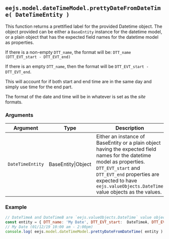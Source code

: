## `eejs.model.dateTimeModel.prettyDateFromDateTime( DateTimeEntity )`

This function returns a prettified label for the provided Datetime object.  The object provided can be either a `BaseEntity` instance for the datetime model, or a plain object that has the expected field names for the datetime model as properties.

If there is a non-empty `DTT_name`, the format will be: `DTT_name (DTT_EVT_start - DTT_EVT_end)`

If there is an empty `DTT_name`, then the format will be `DTT_EVT_start - DTT_EVT_end`.

This will account for if both start and end time are in the same day and simply use time for the end part.

The format of the date and time will be in whatever is set as the _site_ formats.

### Arguments

| Argument         | Type        | Description |
| ---------------- | ----------- | ----------- |
| `DateTimeEntity` | BaseEntity\|Object | Either an instance of BaseEntity or a plain object having the expected field names for the datetime model as properties.   `DTT_EVT_start` and `DTT_EVT_end` properties are expected to have `eejs.valueObjects.DateTime` value objects as the values.          |

### Example

```js
// DateTimeA and DateTimeB are `eejs.valueObjects.DateTime` value objects.
const entity = { DTT_name: 'My Date', DTT_EVT_start:  DateTimeA, DTT_EVT_end: DateTimeB };
// My Date (01/12/19 10:00 am - 2:00pm)
console.log( eejs.model.dateTimeModel.prettyDateFromDateTime( entity ) );
```